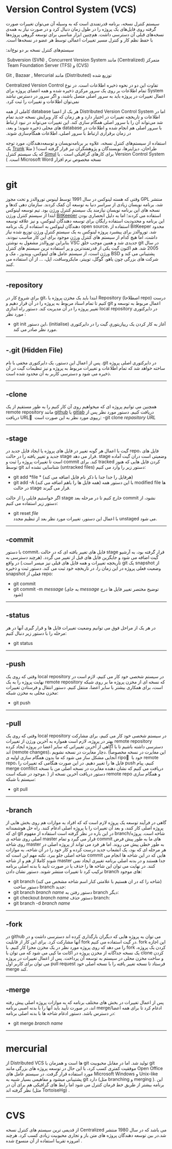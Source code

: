 Version Control System (VCS) 
===
‫‫سیستم کنترل نسخه، برنامه قدرتمندی است که به وسیله آن می‌توان تغییرات صورت گرفته روی فایل‌های یک پروژه را در طول زمان دنبال کرد و در صورت نیاز به همه‌ی نسخه‌های قبلی آن دسترسی داشت. هم‌چنین ابزار مناسبی برای توسعه گروهی پروژه‌ها با حفظ نظم کار و کنترل مسیر تغییرات اعمالی توسط هر عضو در نسخه‌ها است.‬ 

‫سیستم‌های کنترل نسخه بر دو نوع‌اند:‬


‫متمرکز (Centralized) مانند ‪ Subversion (SVN) , Concurrent Version System (CVS) ‬ و ‪ Team Foundation Server (TFS)‬ ‬

‫توزیع شده (Distributed) مانند Git , Bazaar , Mercurial ‬

‫تفاوت این دو در نحوه ذخیره اطلاعات است. در نوع Centralized Version Control System تمام اطلاعات بر روی یک سرور مرکزی ذخیره شده و همه اعضای پروژه برای اعمال تغییرات در پروژه باید به سرور اصلی متصل باشند، و اگر سرور در دسترس نباشد نمی‌توان اطلاعات و تغییرات را ثبت کرد. ‬

‫اما در Distributed Version Control System هر یک از اعضا database کاملی از همه اطلاعات و تاریخچه تغییرات در اختیار دارد و هر زمان که کار ویرایش نسخه جدید تمام شد می‌تواند آن را با سرور اصلی همگام سازی کند. این تغییرات می‌تواند در نبود ارتباط با سرور اصلی هم انجام شده و اطلاعات در database های محلی ذخیره شوند؛ و بعد، در زمان برقراری ارتباط با سرور اصلی، اطلاعات همگام‌سازی شوند. ‬

‫استفاده از سیستم‌های کنترل نسخه، علاوه بر برنامه‌نویسان و توسعه‌دهندگان، مورد توجه طراحان، دیزاینر‌ها، نویسندگان و پژوهشگران نیز قرار گرفته است! 
(  مثلا [Trunk](https://jointrunk.com)  یک  Version Control System برای کارهای گرافیکی است . یا [Simul](https://www.simuldocs.com) که یک سیستم کنترل نسخه مخصوص نرم افزار Microsoft Word است. )‬

____

git
===
وقتی که هسته لینوکس در سال 1991 توسط لینوس توروالدز و تحت مجوز GPL منتشر شد، برنامه نویسان زیادی از سراسر دنیا به توسعه آن کمک کردند.
 سازمان دهی کدها و نسخه های این برنامه نویسان نیازمند یک سیستمِ کنترل ورژن بود. تیم توسعه لینوکس ابتدا از سیستم کنترل ورژن [BitKeeper](https://www.bitkeeper.org) استفاده می کردند؛ اما به دلیل انحصاری بودن این برنامه و محدودیت استفاده رایگان برای توسعه دهندگان لینوکس،  و نیز علاقه توسعه دهندگان لینوکس به  استفاده از یک برنامه open source، استفاده از BitKeeper محدود شد. 
 توروالدز برای پیشبرد پروژه لینوکس به یک سیستمِ کنترلِ ورژن توزیع شده نیاز داشت، اما هیچ کدام از سیستم های کنترل ورژنِ موجود برای این کار مناسب نبودند. بنابراین توروالدز مشغول به نوشتن VSC جدیدی شد و همین موجب خلق git در سال 2005 شد. 
هم اکنون گیت یکی از قدرتمندترین و پر استفاده ترین سیستم های کنترل ورژن است، از سیستم عامل های لینوکس، ویندوز ، مک و BSD پشتیبانی می کند و شرکت های بزرگی چون یاهو، گوگل، توییتر، مایکروسافت، اپل، ... از آن استفاده می کنند.


____


-repository
---
برای شروع کار در git، ابتدا باید یک مخزن پروژه یا Repository (اصطلاحا repo) درست کنیم تا تمام اسناد مربوط به پروژه را در آن قرار دهیم و git اعمال مربوط به  توسعه و تغییر پروژه را در آن مدیریت کند. 
دستور راه اندازی local repository در دایرکتوری مورد نظر : 
- git init
این دستور، (initialise) آغاز به کار کردن یک ریپازیتوریِ گیت را در دایرکتوری مورد نظر صادر می کند. 

___

-.git (Hidden File)
--- 
پس از اعمال این دستور، یک دایرکتوری مخفی با نام .git  در دایرکتوری اصلی پروژه ساخته خواهد شد که تمام اطلاعات و تغییرات مربوط به پروژه و نیز تنظیمات گیت در آن ذخیره می شود و دسترسی کاربر به آن محدود شده است. 

___
-clone
---
همچنین می توانیم  پروژه ای که میخواهیم روی آن کار کنیم را به طور مستقیم از یک remote repository  مانند [github](https://github.com/) یا [gitlab](https://gitlab.com/) دریافت کنیم. دستور مورد نظر پس از دریافت URL  ِ ریپوی مورد نظر به این صورت است:
-git clone *repasitory URL* 

____

-stage
---
گیت با اعمال هر گونه تغییر در فایل های پروژه یا ایجاد فایل جدید در repo، فایل های جدید و تغییر یافته را در حالت stage قرار می دهد. stage وضعیتی است دران گیت آماده است تا تغییرات پروژه را ثبت و commit کند.
برای tracked کردن فایل هایی که هنوز توسط git شناسایی نشده اند (untracked files)  دستور زیر را وارد می کنیم:
-   git add *file *  (هرفایل را جدا جدا با ذکر نام فایل اضافه می کند)
-    git add -A       (همه فایل ها را باهم اضافه می کند)
با این دستور همه modified file ها در حالت stage قرار می گیرند.

اگر خواستیم فایلی را از حالت stage خارج کنیم تا در مرحله بعد commit نشود، از دستور زیر استفاده می کنیم:
-  git reset *file*  
با اعمال این دستور، تغییرات مورد نظر بعد از تنظیم مجدد unstaged می شود. 
___

-commit
---
با دستور commit، فایل های تغییر یافته ای که در حالت stage قرار گرفته بود، به آرشیو گیت اضافه می شود و جایگزین فایل های قبل از تغییر می گردد. (هرچند دسترسی به تاریخچه تغییرات و همه فایل های قبلی نیز میسر است.) در واقع git یک snapshot  از وضعیت فعلی پروژه در این زمان را، در تاریخچه خود ثبت می کند.
دستور ثبت و ذخیره snapshot فعلی از repo:
-   git commit
-   git commit -m *message*  (به جای *message* توضیح مختصر تغییر فایل ها درج شود)
 
___ 

-status
---
در هر یک از مراحل فوق می توانیم وضعیت تغییرات فایل ها و قرار گیری آنها در هر مرحله را با دستور زیر دنبال کنیم:
-  git status

____

-push
---
وقتی که روی یک local repository  در سیستم شخصی خود کار می کنیم، لازم است در نهایت پروژه را به یک remote repository که نسخه ای از مخزن پروژه ما بر روی شبکه است، برای همکاری بیشتر با سایر اعضا، منتقل کنیم. 
دستور انتقال و فرستادن تغییرات مخزن محلی به مخزن شبکه:
- git push


____

-pull
---
وقتی که روی یک local repository  در سیستم شخصی خود کار می کنیم، برای مشارکت بهتر در پروژه، لازم است همواره به آخرین ورژن از تغییرات remote repository دسترسی داشته باشیم تا با آگاهی از آخرین تغییراتی که سایر اعضا در پروژه ایجاد کرده اند (remote changes)، دچار مغایرت در نسخه  نشویم.
(این مغایرت در نسخه مخصوصاً آنجایی مشکل ساز می شود که ما بدون همگام سازی اولیه ی ripo  ِ خود با remote repo، فایل ها را تغییر دهیم. در این صورت هنگامی که تغییرات را push کنیم،  پیام merge  confilict دریافت می کنیم که نشان دهنده مغایرت در نسخه اصلی من با نسخه موجود در شبکه است. )
دستور دریافت آخرین نسخه از  remote repo و همگام سازی سیستم با شبکه:
- git pull

_____

-branch
---
گاهی در فرآیند توسعه یک پروژه لازم است که که افراد به موازات هم روی بخش هایی از پروژه اصلی کار کنند، و بعد آن تغییرات را با پروژه اصلی ادغام کنند. راه حل هوشمندانه ای که git  در این باره در نظر گرفته است استفاده از مفهوم branch/شاخه  است. 
پروژه اصلی روی شاخه ی master قرار می گیرد و تمام commit های ما به طور پیش فرض روی شاخه  master  به طور خطی پیش می روند. اما هر فرد می تواند از پروژه اصلی در هر مرحله ای که بود، یک انشعاب جدید درست کرده و کار خود را در آن شاخه، به موازات شاخه اصلی جلو ببرد. نکته مهم این است که commit هایی که در این شاخه ها انجام می شوند کاملا از هم و از شاخه master جدا هستند و در بدنه اصلی برنامه تغییری ایجاد نمی کنند. در نهایت می توان این شاخه ها  را حذف یا در صورت تأیید با بدنه اصلی برنامه ترکیب کرد تا تغییرات منتشر شوند.
دستور نشان دادن branch های موجود:
- git branch       (شاخه را که در ان هستیم با علامتی کنار اسم شاخه مشخص می کند)
دستور ساخت branch جدید:
- git branch *branch name*
دستور رفتن به branch دیگر:
- git checkout *branch name*
دستور حذف branch:
- git branch -d *branch name*

____

-fork
---
در github می توان به پروژه هایی که دیگران بارگذاری کرده اند دسترسی داشت و در آنها مشارکت کرد. برای این کار از قابلیت fork در گیت استفاده می کنیم. fork این اجازه را می دهد که روی پروژه مورد نظر در یک مخزن مجزا کار کنیم. با fork کردن یک پروژه، یک نسخه جداگانه از مخزن پروژه در اکانت ما کپی می شود که می توان با clone کزدن و ساخت مخزن محلی در سیستم به توسعه آن پرداخت. پس از اعمال تغییرات در پروژه می توان برای کاربر اول pull request فرستاد تا نسخه تغییر یافته را با نسخه اصلی خود merge کند.

____

-merge
---

پس از اعمال تغییرات در بخش های مختلف برنامه که به موازات پروژه اصلی پیش رفته اند، در صورت تأیید باید آنها را با بدنه اصبی برنامه merge/ادغام کرد تا برای همه اعضا در دسترس باشد. 
دستور ادغام شاخه ها با بدنه اصلی برنامه:
- git merge *branch name*





___________________________________

mercurial
===
از Distributed VCS ها است  و همزمان با git  تولید شد. اما در مقابل محبوبیت git موفقیت کمتری کسب کرد، با این حال در توسعه پروژه های بزرگی مانند Open Office مورد استفاده قرار گرفت. 
در سیستم عامل های  Microsoft Windows  و Unix-like  پشتیبانی میشود و مفاهیمی بسیار شبیه به git دارد (مثل  branching و merging ). این برنامه بیشتر از طریق خط فرمان کنترل می شود اما رابط های گرافیکی هم برای آن در نظر گرفته اند (مثل TortoiseHg) .


____

CVS
===
از قدیمی ترین سیستم های کنترل نسخه Centralized می باشد که در سال 1980 منتشر شد.در بین توسعه دهندگان پروژه های متن باز و تجاری محبوبیت زیادی کسب کرد. هرچند امروزه تقریبا استفاده از آن منسوخ شده .



